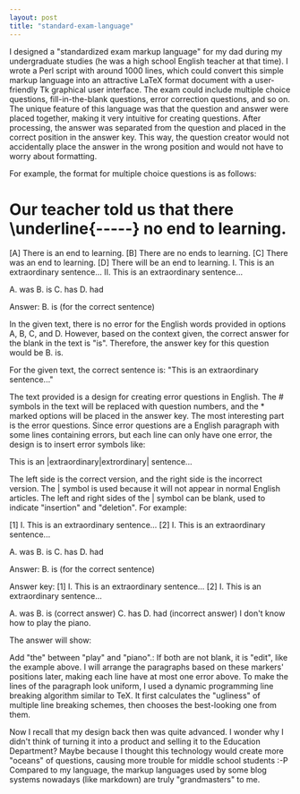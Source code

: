 ```yaml
---
layout: post
title: "standard-exam-language"
---
```


I designed a "standardized exam markup language" for my dad during my undergraduate studies (he was a high school English teacher at that time). I wrote a Perl script with around 1000 lines, which could convert this simple markup language into an attractive LaTeX format document with a user-friendly Tk graphical user interface. The exam could include multiple choice questions, fill-in-the-blank questions, error correction questions, and so on. The unique feature of this language was that the question and answer were placed together, making it very intuitive for creating questions. After processing, the answer was separated from the question and placed in the correct position in the answer key. This way, the question creator would not accidentally place the answer in the wrong position and would not have to worry about formatting.

For example, the format for multiple choice questions is as follows:

# Our teacher told us that there \underline{-----} no end to learning.
[A] There is an end to learning.
[B] There are no ends to learning.
[C] There was an end to learning.
[D] There will be an end to learning. I. This is an extraordinary sentence...
II. This is an extraordinary sentence...

A. was
B. is
C. has
D. had

Answer: B. is (for the correct sentence)

In the given text, there is no error for the English words provided in options A, B, C, and D. However, based on the context given, the correct answer for the blank in the text is "is". Therefore, the answer key for this question would be B. is.

For the given text, the correct sentence is: "This is an extraordinary sentence..."

The text provided is a design for creating error questions in English. The # symbols in the text will be replaced with question numbers, and the * marked options will be placed in the answer key. The most interesting part is the error questions. Since error questions are a English paragraph with some lines containing errors, but each line can only have one error, the design is to insert error symbols like:

This is an |extraordinary|extrordinary| sentence...

The left side is the correct version, and the right side is the incorrect version. The | symbol is used because it will not appear in normal English articles. The left and right sides of the | symbol can be blank, used to indicate "insertion" and "deletion". For example:

[1] I. This is an extraordinary sentence...
[2] I. This is an extraordinary sentence...

A. was
B. is
C. has
D. had

Answer: B. is (for the correct sentence)

Answer key:
[1] I. This is an extraordinary sentence...
[2] I. This is an extraordinary sentence...

A. was
B. is (correct answer)
C. has
D. had (incorrect answer) I don't know how to play the piano.

The answer will show:

Add "the" between "play" and "piano".: If both are not blank, it is "edit", like the example above. I will arrange the paragraphs based on these markers' positions later, making each line have at most one error above. To make the lines of the paragraph look uniform, I used a dynamic programming line breaking algorithm similar to TeX. It first calculates the "ugliness" of multiple line breaking schemes, then chooses the best-looking one from them.

Now I recall that my design back then was quite advanced. I wonder why I didn't think of turning it into a product and selling it to the Education Department? Maybe because I thought this technology would create more "oceans" of questions, causing more trouble for middle school students :-P Compared to my language, the markup languages used by some blog systems nowadays (like markdown) are truly "grandmasters" to me.